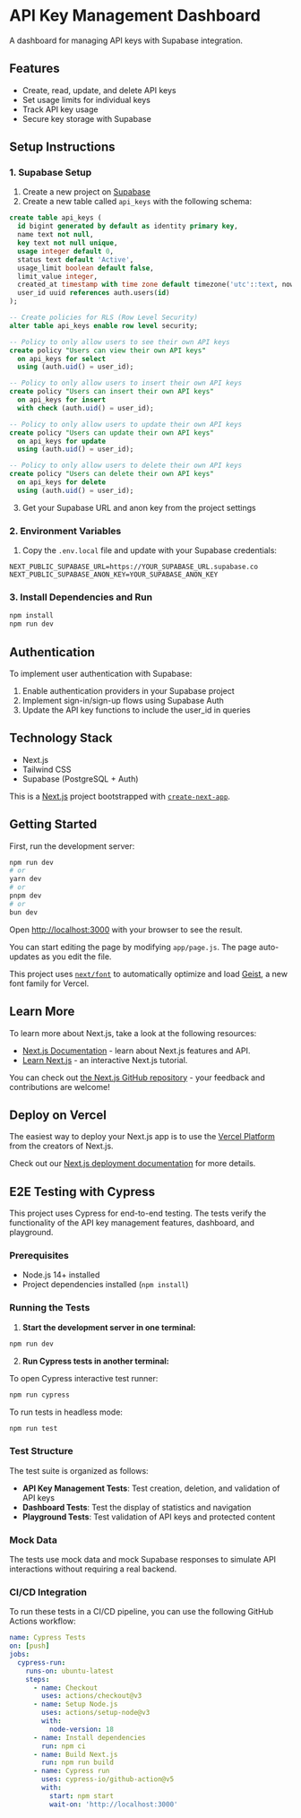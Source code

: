 # API Key Management Dashboard

A dashboard for managing API keys with Supabase integration.

## Features

- Create, read, update, and delete API keys
- Set usage limits for individual keys
- Track API key usage
- Secure key storage with Supabase

## Setup Instructions

### 1. Supabase Setup

1. Create a new project on [Supabase](https://supabase.com)
2. Create a new table called `api_keys` with the following schema:

```sql
create table api_keys (
  id bigint generated by default as identity primary key,
  name text not null,
  key text not null unique,
  usage integer default 0,
  status text default 'Active',
  usage_limit boolean default false,
  limit_value integer,
  created_at timestamp with time zone default timezone('utc'::text, now()) not null,
  user_id uuid references auth.users(id)
);

-- Create policies for RLS (Row Level Security)
alter table api_keys enable row level security;

-- Policy to only allow users to see their own API keys
create policy "Users can view their own API keys" 
  on api_keys for select 
  using (auth.uid() = user_id);

-- Policy to only allow users to insert their own API keys
create policy "Users can insert their own API keys" 
  on api_keys for insert 
  with check (auth.uid() = user_id);

-- Policy to only allow users to update their own API keys
create policy "Users can update their own API keys" 
  on api_keys for update 
  using (auth.uid() = user_id);

-- Policy to only allow users to delete their own API keys
create policy "Users can delete their own API keys" 
  on api_keys for delete 
  using (auth.uid() = user_id);
```

3. Get your Supabase URL and anon key from the project settings

### 2. Environment Variables

1. Copy the `.env.local` file and update with your Supabase credentials:

```
NEXT_PUBLIC_SUPABASE_URL=https://YOUR_SUPABASE_URL.supabase.co
NEXT_PUBLIC_SUPABASE_ANON_KEY=YOUR_SUPABASE_ANON_KEY
```

### 3. Install Dependencies and Run

```bash
npm install
npm run dev
```

## Authentication

To implement user authentication with Supabase:

1. Enable authentication providers in your Supabase project
2. Implement sign-in/sign-up flows using Supabase Auth
3. Update the API key functions to include the user_id in queries

## Technology Stack

- Next.js
- Tailwind CSS
- Supabase (PostgreSQL + Auth)

This is a [Next.js](https://nextjs.org) project bootstrapped with [`create-next-app`](https://github.com/vercel/next.js/tree/canary/packages/create-next-app).

## Getting Started

First, run the development server:

```bash
npm run dev
# or
yarn dev
# or
pnpm dev
# or
bun dev
```

Open [http://localhost:3000](http://localhost:3000) with your browser to see the result.

You can start editing the page by modifying `app/page.js`. The page auto-updates as you edit the file.

This project uses [`next/font`](https://nextjs.org/docs/app/building-your-application/optimizing/fonts) to automatically optimize and load [Geist](https://vercel.com/font), a new font family for Vercel.

## Learn More

To learn more about Next.js, take a look at the following resources:

- [Next.js Documentation](https://nextjs.org/docs) - learn about Next.js features and API.
- [Learn Next.js](https://nextjs.org/learn) - an interactive Next.js tutorial.

You can check out [the Next.js GitHub repository](https://github.com/vercel/next.js) - your feedback and contributions are welcome!

## Deploy on Vercel

The easiest way to deploy your Next.js app is to use the [Vercel Platform](https://vercel.com/new?utm_medium=default-template&filter=next.js&utm_source=create-next-app&utm_campaign=create-next-app-readme) from the creators of Next.js.

Check out our [Next.js deployment documentation](https://nextjs.org/docs/app/building-your-application/deploying) for more details.

## E2E Testing with Cypress

This project uses Cypress for end-to-end testing. The tests verify the functionality of the API key management features, dashboard, and playground.

### Prerequisites

- Node.js 14+ installed
- Project dependencies installed (`npm install`)

### Running the Tests

1. **Start the development server in one terminal:**

```bash
npm run dev
```

2. **Run Cypress tests in another terminal:**

To open Cypress interactive test runner:
```bash
npm run cypress
```

To run tests in headless mode:
```bash
npm run test
```

### Test Structure

The test suite is organized as follows:

- **API Key Management Tests**: Test creation, deletion, and validation of API keys
- **Dashboard Tests**: Test the display of statistics and navigation
- **Playground Tests**: Test validation of API keys and protected content

### Mock Data

The tests use mock data and mock Supabase responses to simulate API interactions without requiring a real backend.

### CI/CD Integration

To run these tests in a CI/CD pipeline, you can use the following GitHub Actions workflow:

```yaml
name: Cypress Tests
on: [push]
jobs:
  cypress-run:
    runs-on: ubuntu-latest
    steps:
      - name: Checkout
        uses: actions/checkout@v3
      - name: Setup Node.js
        uses: actions/setup-node@v3
        with:
          node-version: 18
      - name: Install dependencies
        run: npm ci
      - name: Build Next.js
        run: npm run build
      - name: Cypress run
        uses: cypress-io/github-action@v5
        with:
          start: npm start
          wait-on: 'http://localhost:3000'
```
